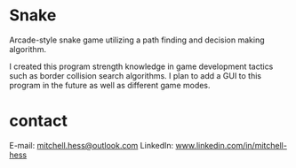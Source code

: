# Snake
Arcade-style snake game utilizing a path finding and decision making algorithm.

I created this program strength knowledge in game development tactics such as border
collision search algorithms. I plan to add a GUI to this program in the future as well as
different game modes.

# contact
E-mail: mitchell.hess@outlook.com 
LinkedIn: www.linkedin.com/in/mitchell-hess

